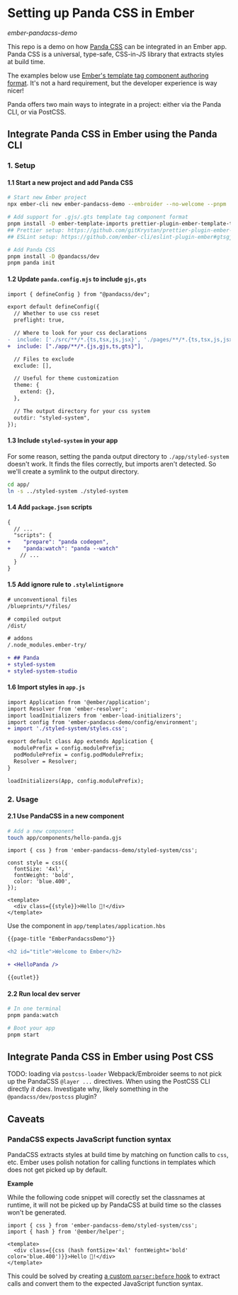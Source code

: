 # Setting up Panda CSS in Ember

*ember-pandacss-demo*

This repo is a demo on how [Panda CSS](https://panda-css.com/) can be integrated in an Ember app. Panda CSS is a universal, type-safe, CSS-in-JS library that extracts styles at build time.

The examples below use [Ember's template tag component authoring format](https://guides.emberjs.com/release/components/template-tag-format/). It's not a hard requirement, but the developer experience is way nicer!

Panda offers two main ways to integrate in a project: either via the Panda CLI, or via PostCSS.

## Integrate Panda CSS in Ember using the Panda CLI

### 1. Setup

#### 1.1 Start a new project and add Panda CSS

```sh
# Start new Ember project
npx ember-cli new ember-pandacss-demo --embroider --no-welcome --pnpm

# Add support for .gjs/.gts template tag component format
pnpm install -D ember-template-imports prettier-plugin-ember-template-tag
## Prettier setup: https://github.com/gitKrystan/prettier-plugin-ember-template-tag
## ESLint setup: https://github.com/ember-cli/eslint-plugin-ember#gtsgjs

# Add Panda CSS
pnpm install -D @pandacss/dev
pnpm panda init
```

#### 1.2 Update `panda.config.mjs` to include `gjs,gts`

```diff
import { defineConfig } from "@pandacss/dev";

export default defineConfig({
  // Whether to use css reset
  preflight: true,

  // Where to look for your css declarations
-  include: ['./src/**/*.{ts,tsx,js,jsx}', './pages/**/*.{ts,tsx,js,jsx}'],
+  include: ["./app/**/*.{js,gjs,ts,gts}"],

  // Files to exclude
  exclude: [],

  // Useful for theme customization
  theme: {
    extend: {},
  },

  // The output directory for your css system
  outdir: "styled-system",
});
```

#### 1.3 Include `styled-system` in your app

For some reason, setting the panda output directory to `./app/styled-system` doesn't work. It finds the files correctly, but imports aren't detected. So we'll create a symlink to the output directory.

```sh
cd app/
ln -s ../styled-system ./styled-system
```

#### 1.4 Add `package.json` scripts

```diff
{
  // ...
  "scripts": {
+    "prepare": "panda codegen",
+    "panda:watch": "panda --watch"
    // ...
  }
}
```

#### 1.5 Add ignore rule to `.stylelintignore`

```diff
# unconventional files
/blueprints/*/files/

# compiled output
/dist/

# addons
/.node_modules.ember-try/

+ ## Panda
+ styled-system
+ styled-system-studio
```

#### 1.6 Import styles in `app.js`

```diff
import Application from '@ember/application';
import Resolver from 'ember-resolver';
import loadInitializers from 'ember-load-initializers';
import config from 'ember-pandacss-demo/config/environment';
+ import './styled-system/styles.css';

export default class App extends Application {
  modulePrefix = config.modulePrefix;
  podModulePrefix = config.podModulePrefix;
  Resolver = Resolver;
}

loadInitializers(App, config.modulePrefix);
```

### 2. Usage

#### 2.1 Use PandaCSS in a new component

```sh
# Add a new component
touch app/components/hello-panda.gjs
```

```gjs
import { css } from 'ember-pandacss-demo/styled-system/css';

const style = css({
  fontSize: '4xl',
  fontWeight: 'bold',
  color: 'blue.400',
});

<template>
  <div class={{style}}>Hello 🐼!</div>
</template>
```

Use the component in `app/templates/application.hbs`

```diff
{{page-title "EmberPandacssDemo"}}

<h2 id="title">Welcome to Ember</h2>

+ <HelloPanda />

{{outlet}}
```

#### 2.2 Run local dev server

```sh
# In one terminal
pnpm panda:watch

# Boot your app
pnpm start
```

## Integrate Panda CSS in Ember using Post CSS

TODO: loading via `postcss-loader` Webpack/Embroider seems to not pick up the PandaCSS `@layer ...` directives. When using the PostCSS CLI directly *it does*. Investigate why, likely something in the `@pandacss/dev/postcss` plugin?

## Caveats

### PandaCSS expects JavaScript function syntax

PandaCSS extracts styles at build time by matching on function calls to `css`, etc. Ember uses polish notation for calling functions in templates which does not get picked up by default.

**Example**

While the following code snippet will corectly set the classnames at runtime, it will not be picked up by PandaCSS at build time so the classes won't be generated.

```gjs
import { css } from 'ember-pandacss-demo/styled-system/css';
import { hash } from '@ember/helper';

<template>
  <div class={{css (hash fontSize='4xl' fontWeight='bold' color='blue.400')}}>Hello 🐼!</div>
</template>
```

This could be solved by creating [a custom `parser:before` hook](https://panda-css.com/docs/concepts/hooks) to extract calls and convert them to the expected JavaScript function syntax.
